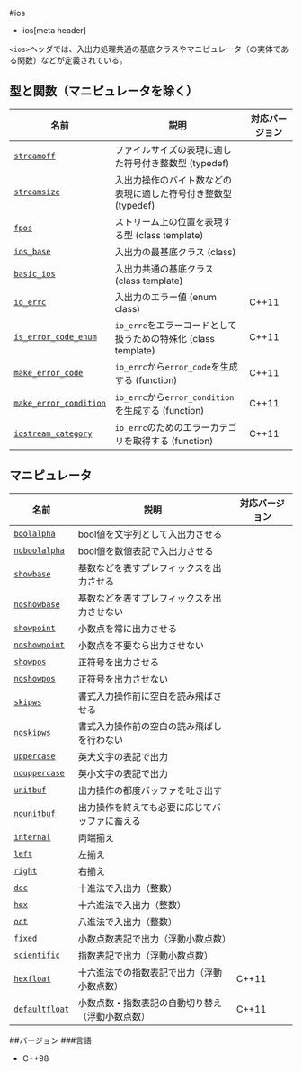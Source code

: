 #ios
* ios[meta header]

`<ios>`ヘッダでは、入出力処理共通の基底クラスやマニピュレータ（の実体である関数）などが定義されている。

## 型と関数（マニピュレータを除く）

| 名前                                                    | 説明                                                           | 対応バージョン |
|---------------------------------------------------------|----------------------------------------------------------------|----------------|
| [`streamoff`](ios/type-streamoff.md)                  | ファイルサイズの表現に適した符号付き整数型 (typedef)           |                |
| [`streamsize`](ios/type-streamsize.md)                | 入出力操作のバイト数などの表現に適した符号付き整数型 (typedef) |                |
| [`fpos`](ios/fpos.md)                                 | ストリーム上の位置を表現する型 (class template)                |                |
| [`ios_base`](ios/ios_base.md)                         | 入出力の最基底クラス (class)                                   |                |
| [`basic_ios`](ios/basic_ios.md)                       | 入出力共通の基底クラス (class template)                        |                |
| [`io_errc`](ios/io_errc.md)                           | 入出力のエラー値 (enum class)                                  | C++11          |
| [`is_error_code_enum`](ios/is_error_code_enum.md)     | `io_errc`をエラーコードとして扱うための特殊化 (class template) | C++11          |
| [`make_error_code`](ios/make_error_code.md)           | `io_errc`から`error_code`を生成する (function)                 | C++11          |
| [`make_error_condition`](ios/make_error_condition.md) | `io_errc`から`error_condition`を生成する (function)            | C++11          |
| [`iostream_category`](ios/iostream_category.md)       | `io_errc`のためのエラーカテゴリを取得する (function)           | C++11          |

## マニピュレータ

| 名前                                    | 説明                                             | 対応バージョン |
|-----------------------------------------|--------------------------------------------------|----------------|
| [`boolalpha`](ios/boolalpha.md)       | bool値を文字列として入出力させる                 |                |
| [`noboolalpha`](ios/noboolalpha.md)   | bool値を数値表記で入出力させる                   |                |
| [`showbase`](ios/showbase.md)         | 基数などを表すプレフィックスを出力させる         |                |
| [`noshowbase`](ios/noshowbase.md)     | 基数などを表すプレフィックスを出力させない       |                |
| [`showpoint`](ios/showpoint.md)       | 小数点を常に出力させる                           |                |
| [`noshowpoint`](ios/noshowpoint.md)   | 小数点を不要なら出力させない                     |                |
| [`showpos`](ios/showpos.md)           | 正符号を出力させる                               |                |
| [`noshowpos`](ios/noshowpos.md)       | 正符号を出力させない                             |                |
| [`skipws`](ios/skipws.md)             | 書式入力操作前に空白を読み飛ばさせる             |                |
| [`noskipws`](ios/noskipws.md)         | 書式入力操作前の空白の読み飛ばしを行わない       |                |
| [`uppercase`](ios/uppercase.md)       | 英大文字の表記で出力                             |                |
| [`nouppercase`](ios/nouppercase.md)   | 英小文字の表記で出力                             |                |
| [`unitbuf`](ios/unitbuf.md)           | 出力操作の都度バッファを吐き出す                 |                |
| [`nounitbuf`](ios/nounitbuf.md)       | 出力操作を終えても必要に応じてバッファに蓄える   |                |
| [`internal`](ios/internal.md)         | 両端揃え                                         |                |
| [`left`](ios/left.md)                 | 左揃え                                           |                |
| [`right`](ios/right.md)               | 右揃え                                           |                |
| [`dec`](ios/dec.md)                   | 十進法で入出力（整数）                           |                |
| [`hex`](ios/hex.md)                   | 十六進法で入出力（整数）                         |                |
| [`oct`](ios/oct.md)                   | 八進法で入出力（整数）                           |                |
| [`fixed`](ios/fixed.md)               | 小数点数表記で出力（浮動小数点数）               |                |
| [`scientific`](ios/scientific.md)     | 指数表記で出力（浮動小数点数）                   |                |
| [`hexfloat`](ios/hexfloat.md)         | 十六進法での指数表記で出力（浮動小数点数）       | C++11          |
| [`defaultfloat`](ios/defaultfloat.md) | 小数点数・指数表記の自動切り替え（浮動小数点数） | C++11          |

##バージョン
###言語
- C++98
